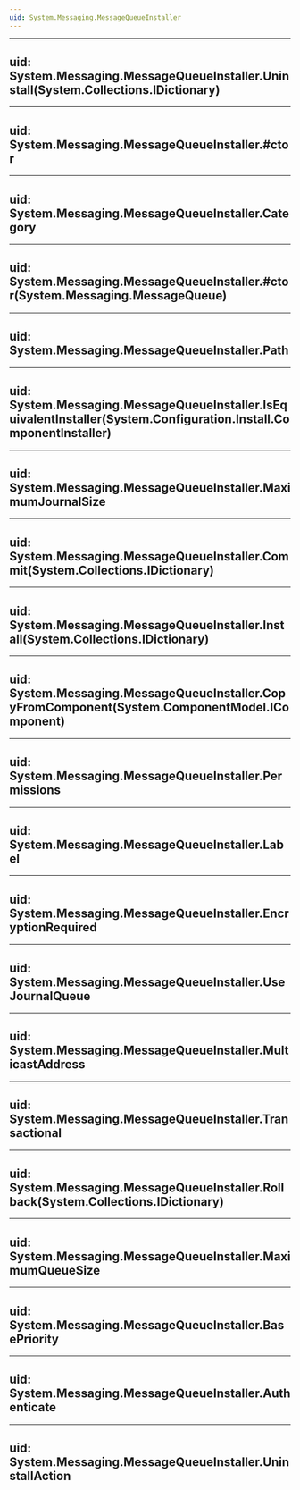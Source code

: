 ```yaml
---
uid: System.Messaging.MessageQueueInstaller
---
```


---
uid: System.Messaging.MessageQueueInstaller.Uninstall(System.Collections.IDictionary)
---

---
uid: System.Messaging.MessageQueueInstaller.#ctor
---

---
uid: System.Messaging.MessageQueueInstaller.Category
---

---
uid: System.Messaging.MessageQueueInstaller.#ctor(System.Messaging.MessageQueue)
---

---
uid: System.Messaging.MessageQueueInstaller.Path
---

---
uid: System.Messaging.MessageQueueInstaller.IsEquivalentInstaller(System.Configuration.Install.ComponentInstaller)
---

---
uid: System.Messaging.MessageQueueInstaller.MaximumJournalSize
---

---
uid: System.Messaging.MessageQueueInstaller.Commit(System.Collections.IDictionary)
---

---
uid: System.Messaging.MessageQueueInstaller.Install(System.Collections.IDictionary)
---

---
uid: System.Messaging.MessageQueueInstaller.CopyFromComponent(System.ComponentModel.IComponent)
---

---
uid: System.Messaging.MessageQueueInstaller.Permissions
---

---
uid: System.Messaging.MessageQueueInstaller.Label
---

---
uid: System.Messaging.MessageQueueInstaller.EncryptionRequired
---

---
uid: System.Messaging.MessageQueueInstaller.UseJournalQueue
---

---
uid: System.Messaging.MessageQueueInstaller.MulticastAddress
---

---
uid: System.Messaging.MessageQueueInstaller.Transactional
---

---
uid: System.Messaging.MessageQueueInstaller.Rollback(System.Collections.IDictionary)
---

---
uid: System.Messaging.MessageQueueInstaller.MaximumQueueSize
---

---
uid: System.Messaging.MessageQueueInstaller.BasePriority
---

---
uid: System.Messaging.MessageQueueInstaller.Authenticate
---

---
uid: System.Messaging.MessageQueueInstaller.UninstallAction
---
